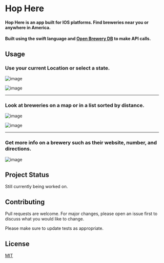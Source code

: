# Hop Here

#### Hop Here is an app built for IOS platforms. Find breweries near you or anywhere in America. 

#### Built using the swift language and [Open Brewery DB](https://www.openbrewerydb.org/) to make API calls.
 

## Usage

### Use your current Location or select a state.

 ![image](https://user-images.githubusercontent.com/38703626/69759215-275ca080-1127-11ea-9c54-daa5f8a9bf89.png)


![image](https://user-images.githubusercontent.com/38703626/69759092-df3d7e00-1126-11ea-94ec-c6cd7b6c0527.png)

---------------------------------------------------------------

 ### Look at breweries on a map or in a list sorted by distance.

![image](https://user-images.githubusercontent.com/38703626/69760310-d306f000-1129-11ea-92d9-24955f757bf4.png)


![image](https://user-images.githubusercontent.com/38703626/69760395-15303180-112a-11ea-96b2-bee2742425ea.png)

---------------------------------------------------------------

### Get more info on a brewery such as their website, number, and directions.


![image](https://user-images.githubusercontent.com/38703626/69761253-748f4100-112c-11ea-96f2-f8ed5db91951.png)


## Project Status
Still currently being worked on.

## Contributing
Pull requests are welcome. For major changes, please open an issue first to discuss what you would like to change.

Please make sure to update tests as appropriate.

## License
[MIT](https://choosealicense.com/licenses/mit/)
